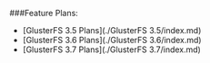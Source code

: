 ###Feature Plans:

-  [GlusterFS 3.5 Plans](./GlusterFS 3.5/index.md)
-  [GlusterFS 3.6 Plans](./GlusterFS 3.6/index.md)
-  [GlusterFS 3.7 Plans](./GlusterFS 3.7/index.md)
